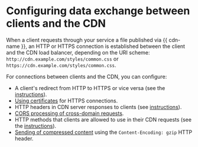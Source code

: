 # Configuring data exchange between clients and the CDN

When a client requests through your service a file published via {{ cdn-name }}, an HTTP or HTTPS connection is established between the client and the CDN load balancer, depending on the URI scheme: `http://cdn.example.com/styles/common.css` or `https://cdn.example.com/styles/common.css`.

For connections between clients and the CDN, you can configure:

* A client's redirect from HTTP to HTTPS or vice versa (see the [instructions](../operations/resources/configure-basics.md)).
* [Using certificates](clients-to-servers-tls.md) for HTTPS connections.
* HTTP headers in CDN server responses to clients (see [instructions](../operations/resources/configure-headers.md)).
* [CORS processing of cross-domain requests](cors.md).
* HTTP methods that clients are allowed to use in their CDN requests (see  the [instructions](../operations/resources/configure-http.md)).
* [Sending of compressed content](compression.md) using the `Content-Encoding: gzip` HTTP header.